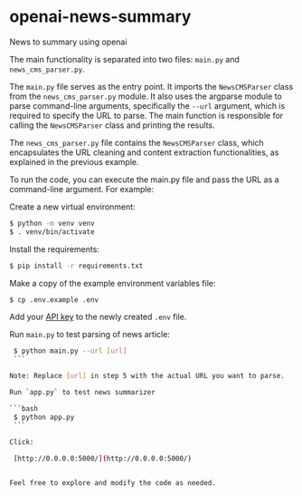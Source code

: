 openai-news-summary
==============================

News to summary using openai

The main functionality is separated into two files: `main.py` and `news_cms_parser.py`.

The `main.py` file serves as the entry point. It imports the `NewsCMSParser` class from the `news_cms_parser.py` module. It also uses the argparse module to parse command-line arguments, specifically the `--url` argument, which is required to specify the URL to parse. The main function is responsible for calling the `NewsCMSParser` class and printing the results.

The `news_cms_parser.py` file contains the `NewsCMSParser` class, which encapsulates the URL cleaning and content extraction functionalities, as explained in the previous example.

To run the code, you can execute the main.py file and pass the URL as a command-line argument. For example:

Create a new virtual environment:

   ```bash
   $ python -m venv venv
   $ . venv/bin/activate
   ```

Install the requirements:

   ```bash
   $ pip install -r requirements.txt
   ```

Make a copy of the example environment variables file:

   ```bash
   $ cp .env.example .env
   ```

Add your [API key](https://beta.openai.com/account/api-keys) to the newly created `.env` file.

Run `main.py` to test parsing of news article:
   
   ```bash 
    $ python main.py --url [url]
    ```

Note: Replace [url] in step 5 with the actual URL you want to parse.

Run `app.py` to test news summarizer
   
   ```bash 
    $ python app.py 
    ```

Click:
    
    [http://0.0.0.0:5000/](http://0.0.0.0:5000/)


Feel free to explore and modify the code as needed.